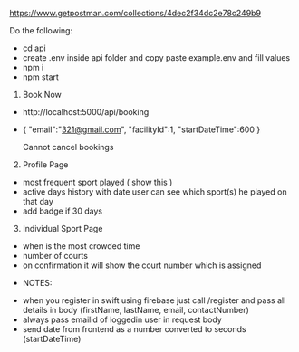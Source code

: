 https://www.getpostman.com/collections/4dec2f34dc2e78c249b9

Do the following:

-   cd api
-   create .env inside api folder and copy paste example.env and fill values
-   npm i
-   npm start

1. Book Now

-   http://localhost:5000/api/booking
-   {
    "email":"321@gmail.com",
    "facilityId":1,
    "startDateTime":600
    }

    Cannot cancel bookings

2. Profile Page

-   most frequent sport played ( show this )
-   active days history with date user can see which sport(s) he played on that day
-   add badge if 30 days

3. Individual Sport Page

-   when is the most crowded time
-   number of courts
-   on confirmation it will show the court number which is assigned

*   NOTES:

-   when you register in swift using firebase just call /register and pass all details in body (firstName, lastName, email, contactNumber)
-   always pass emailid of loggedin user in request body
-   send date from frontend as a number converted to seconds
    (startDateTime)
